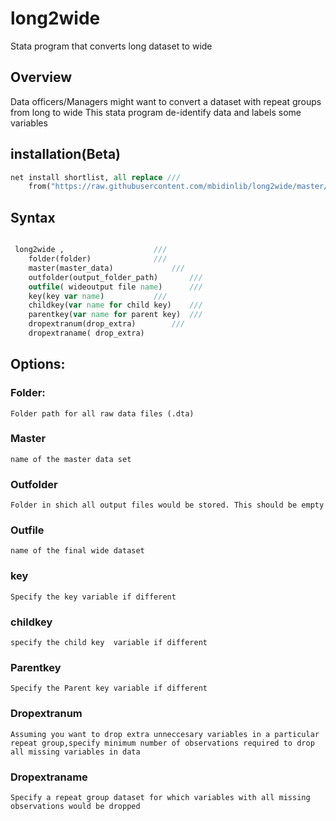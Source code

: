 # long2wide

Stata program that converts long dataset to wide

## Overview

Data officers/Managers might want to convert a dataset with repeat groups from long to wide 
This stata program de-identify data and labels some variables

## installation(Beta)

```stata
net install shortlist, all replace ///
	from("https://raw.githubusercontent.com/mbidinlib/long2wide/master/ado")
```

## Syntax

```stata

 long2wide , 					///
	folder(folder) 				///
	master(master_data) 		 	///
	outfolder(output_folder_path) 		///
	outfile( wideoutput file name) 		///
	key(key var name) 			///
	childkey(var name for child key)	///
	parentkey(var name for parent key) 	///
	dropextranum(drop_extra) 		///
	dropextraname( drop_extra)

```

## Options:

### Folder:
	Folder path for all raw data files (.dta)
### Master
	name of the master data set
### Outfolder
	Folder in shich all output files would be stored. This should be empty	
### Outfile
	name of the final wide dataset		
### key
	Specify the key variable if different
### childkey
	specify the child key  variable if different
### Parentkey
	Specify the Parent key variable if different
### Dropextranum
	Assuming you want to drop extra unneccesary variables in a particular repeat group,specify minimum number of observations required to drop all missing variables in data
### Dropextraname
	Specify a repeat group dataset for which variables with all missing observations would be dropped


